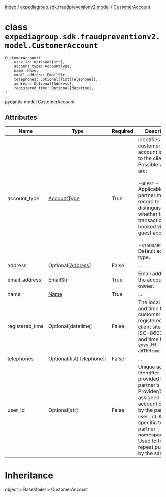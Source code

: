 [index](index.md) / [expediagroup.sdk.fraudpreventionv2.model](expediagroup.sdk.fraudpreventionv2.model.md) / [CustomerAccount](CustomerAccount.md)
# class `expediagroup.sdk.fraudpreventionv2.model.CustomerAccount`
```
CustomerAccount(
    user_id: Optional[str],
    account_type: AccountType,
    name: Name,
    email_address: EmailStr,
    telephones: Optional[list[Telephone]],
    address: Optional[Address],
    registered_time: Optional[datetime],
)
```

pydantic model CustomerAccount



## Attributes
    
    
        
    
        
    
        
    
        
    
        
    
        
    
        
    

|       Name      |                    Type                   | Required |                                                                                                                            Description                                                                                                                             |
|-----------------|-------------------------------------------|----------|--------------------------------------------------------------------------------------------------------------------------------------------------------------------------------------------------------------------------------------------------------------------|
|   account_type  |       [AccountType](AccountType.md)       |   True   | Identifies if the customer account is known to the client. Possible values are:<br/><br/>-`GUEST` - Applicable if the partner maintains record to distinguish whether the transaction was booked via a guest account.<br/><br/>-`STANDARD` - Default account type. |
|     address     |      Optional[[Address](Address.md)]      |  False   |                                                                                                                                ...                                                                                                                                 |
|  email_address  |                  EmailStr                 |   True   |                                                                                                                Email address for the account owner.                                                                                                                |
|       name      |              [Name](Name.md)              |   True   |                                                                                                                                ...                                                                                                                                 |
| registered_time |             Optional[datetime]            |  False   |                                                            The local date and time that the customer first registered on the client site, in ISO-8601 date and time format `yyyy-MM-ddTHH:mm:ss.SSSZ`.                                                             |
|    telephones   | Optional[list[[Telephone](Telephone.md)]] |  False   |                                                                                                                                ...                                                                                                                                 |
|     user_id     |               Optional[str]               |  False   |                    Unique account identifier provided by the partner's Identity Provider/System assigned to the account owner by the partner. `user_id` is specific to the partner namespace. Used to track repeat purchases by the same user.                     |










# Inheritance
object > BaseModel > CustomerAccount